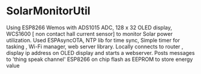 # SolarMonitorUtil
Using ESP8266 Wemos with ADS1015 ADC, 128 x 32 OLED display, WCS1600 [ non contact hall current sensor] to monitor Solar power utilization. 
Used ESPAsyncOTA, NTP lib for time sync, Simple timer for tasking , Wi-Fi manager, web server library. 
Locally connects to router , display ip address on OLED display and starts a webserver. 
Posts messages to 'thing speak channel'
ESP8266 on chip flash as EEPROM to store energy value 
